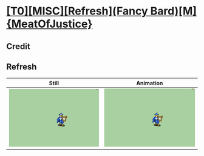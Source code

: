 # [\[T0\]\[MISC\]\[Refresh\]\(Fancy Bard\)\[M\]{MeatOfJustice}](../)

## Credit


	
## Refresh

| Still | Animation |
| :---: | :-------: |
| ![Refresh still](./Refresh_000.png) | ![Refresh animation](./Refresh.gif) |
